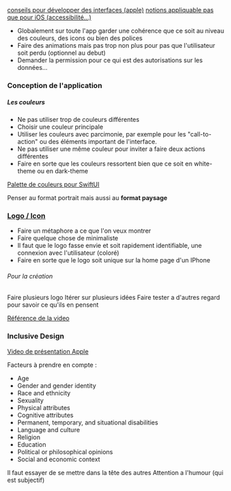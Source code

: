 [conseils pour développer des interfaces (apple)](https://developer.apple.com/tutorials/app-dev-training/exploring-app-design)
[notions appliquable pas que pour iOS (accessibilité...)](https://developer.apple.com/ios/planning/)

- Globalement sur toute l'app garder une cohérence que ce soit au niveau des couleurs, des icons ou bien des polices
- Faire des animations mais pas trop non plus pour pas que l'utilisateur soit perdu (optionnel au debut)
- Demander la permission pour ce qui est des autorisations sur les données...

### Conception de l'application
##### Les couleurs
- Ne pas utiliser trop de couleurs différentes
- Choisir une couleur principale
- Utiliser les couleurs avec parcimonie, par exemple pour les "call-to-action" ou des éléments important de l'interface.
- Ne pas utiliser une même couleur pour inviter a faire deux actions différentes
- Faire en sorte que les couleurs ressortent bien que ce soit en white-theme ou en dark-theme

[Palette de couleurs pour SwiftUI](https://developer.apple.com/design/human-interface-guidelines/color#iOS-iPadOS-system-colors)

Penser au format portrait mais aussi au **format paysage**


### [Logo / Icon](https://developer.apple.com/design/human-interface-guidelines/app-icons)

- Faire un métaphore a ce que l'on veux montrer
- Faire quelque chose de minimaliste
- Il faut que le logo fasse envie et soit rapidement identifiable, une connexion avec l'utilisateur (coloré)
- Faire en sorte que le logo soit unique sur la home page d'un IPhone

###### Pour la création
Faire plusieurs logo
Itérer sur plusieurs idées
Faire tester a d'autres regard pour savoir ce qu'ils en pensent

[Référence de la video](https://developer.apple.com/videos/play/wwdc2017/822)


### Inclusive Design

[Video de présentation Apple](https://developer.apple.com/videos/play/wwdc2021/10275)

Facteurs à prendre en compte :
- Age
- Gender and gender identity
- Race and ethnicity
- Sexuality
- Physical attributes
- Cognitive attributes
- Permanent, temporary, and situational disabilities
- Language and culture
- Religion
- Education
- Political or philosophical opinions
- Social and economic context

Il faut essayer de se mettre dans la tête des autres
Attention a l'humour (qui est subjectif)
